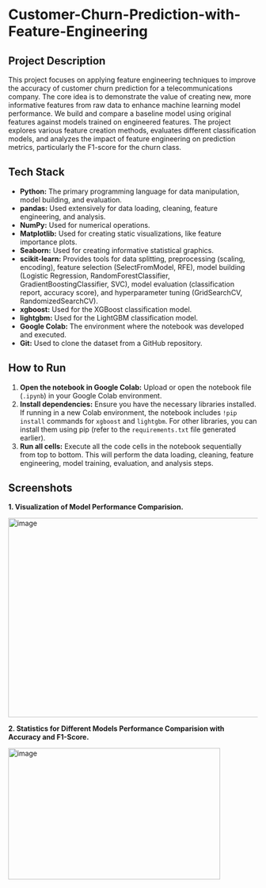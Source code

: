 # Customer-Churn-Prediction-with-Feature-Engineering

## Project Description

This project focuses on applying feature engineering techniques to improve the accuracy of customer churn prediction for a telecommunications company. The core idea is to demonstrate the value of creating new, more informative features from raw data to enhance machine learning model performance. We build and compare a baseline model using original features against models trained on engineered features. The project explores various feature creation methods, evaluates different classification models, and analyzes the impact of feature engineering on prediction metrics, particularly the F1-score for the churn class.

## Tech Stack

*   **Python:** The primary programming language for data manipulation, model building, and evaluation.
*   **pandas:** Used extensively for data loading, cleaning, feature engineering, and analysis.
*   **NumPy:** Used for numerical operations.
*   **Matplotlib:** Used for creating static visualizations, like feature importance plots.
*   **Seaborn:** Used for creating informative statistical graphics.
*   **scikit-learn:** Provides tools for data splitting, preprocessing (scaling, encoding), feature selection (SelectFromModel, RFE), model building (Logistic Regression, RandomForestClassifier, GradientBoostingClassifier, SVC), model evaluation (classification report, accuracy score), and hyperparameter tuning (GridSearchCV, RandomizedSearchCV).
*   **xgboost:** Used for the XGBoost classification model.
*   **lightgbm:** Used for the LightGBM classification model.
*   **Google Colab:** The environment where the notebook was developed and executed.
*   **Git:** Used to clone the dataset from a GitHub repository.

## How to Run

1.  **Open the notebook in Google Colab:** Upload or open the notebook file (`.ipynb`) in your Google Colab environment.
2.  **Install dependencies:** Ensure you have the necessary libraries installed. If running in a new Colab environment, the notebook includes `!pip install` commands for `xgboost` and `lightgbm`. For other libraries, you can install them using pip (refer to the `requirements.txt` file generated earlier).
3.  **Run all cells:** Execute all the code cells in the notebook sequentially from top to bottom. This will perform the data loading, cleaning, feature engineering, model training, evaluation, and analysis steps.

## Screenshots

**1. Visualization of Model Performance Comparision.**

<img width="700" height="402" alt="image" src="https://github.com/user-attachments/assets/7a229263-1833-4d0a-ae63-5a4180000290" />

**2. Statistics for Different Models Performance Comparision with Accuracy and F1-Score.**

<img width="428" height="265" alt="image" src="https://github.com/user-attachments/assets/7fbcdbce-b323-45fe-b579-646e91ea6618" />
